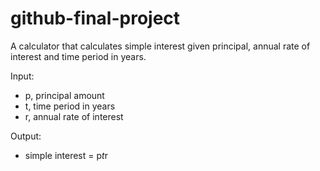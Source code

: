 # github-final-project
A calculator that calculates simple interest given principal, annual rate of interest and time period in years.

Input:
   - p, principal amount   
   - t, time period in years   
   - r, annual rate of interest
   
Output:
   - simple interest = p*t*r
